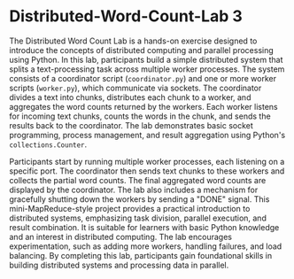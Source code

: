 # Distributed-Word-Count-Lab 3
The Distributed Word Count Lab is a hands-on exercise designed to introduce the concepts of distributed computing and parallel processing using Python. In this lab, participants build a simple distributed system that splits a text-processing task across multiple worker processes. The system consists of a coordinator script (`coordinator.py`) and one or more worker scripts (`worker.py`), which communicate via sockets. The coordinator divides a text into chunks, distributes each chunk to a worker, and aggregates the word counts returned by the workers. Each worker listens for incoming text chunks, counts the words in the chunk, and sends the results back to the coordinator. The lab demonstrates basic socket programming, process management, and result aggregation using Python's `collections.Counter`.

Participants start by running multiple worker processes, each listening on a specific port. The coordinator then sends text chunks to these workers and collects the partial word counts. The final aggregated word counts are displayed by the coordinator. The lab also includes a mechanism for gracefully shutting down the workers by sending a "DONE" signal. This mini-MapReduce-style project provides a practical introduction to distributed systems, emphasizing task division, parallel execution, and result combination. It is suitable for learners with basic Python knowledge and an interest in distributed computing. The lab encourages experimentation, such as adding more workers, handling failures, and load balancing. By completing this lab, participants gain foundational skills in building distributed systems and processing data in parallel.
